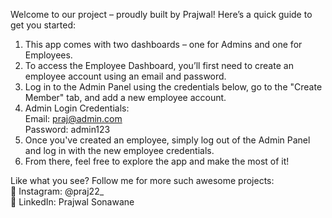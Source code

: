 Welcome to our project – proudly built by Prajwal!
Here’s a quick guide to get you started:

1. This app comes with two dashboards – one for Admins and one for Employees.
2. To access the Employee Dashboard, you’ll first need to create an employee account using an email and password.
3. Log in to the Admin Panel using the credentials below, go to the "Create Member" tab, and add a new employee account.
4. Admin Login Credentials:<br>
    Email: praj@admin.com <br>
    Password: admin123
5. Once you've created an employee, simply log out of the Admin Panel and log in with the new employee credentials. 
6. From there, feel free to explore the app and make the most of it!


Like what you see?
Follow me for more such awesome projects: <br>
📸 Instagram: @praj22_ <br>
💼 LinkedIn: Prajwal Sonawane
